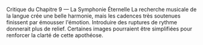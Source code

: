 Critique du Chapitre 9 — La Symphonie Éternelle La recherche musicale de la langue crée une belle harmonie, mais les cadences très soutenues finissent par émousser l'émotion. Introduire des ruptures de rythme donnerait plus de relief. Certaines images pourraient être simplifiées pour renforcer la clarté de cette apothéose.
